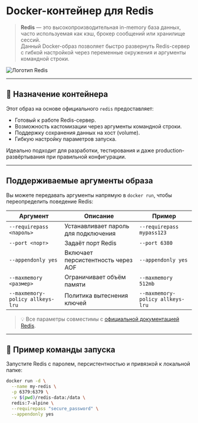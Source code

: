 # Docker-контейнер для Redis

> **Redis** — это высокопроизводительная in-memory база данных, часто используемая как кэш, брокер сообщений или хранилище сессий.  
> Данный Docker-образ позволяет быстро развернуть Redis-сервер с гибкой настройкой через переменные окружения и аргументы командной строки.

![Логотип Redis](https://alexkosarev.name/wp-content/uploads/2024/10/redis_logo-1.png)

---

## 📌 Назначение контейнера

Этот образ на основе официального `redis` предоставляет:

- Готовый к работе Redis-сервер.
- Возможность кастомизации через аргументы командной строки.
- Поддержку сохранения данных на хост (volume).
- Гибкую настройку параметров запуска.

Идеально подходит для разработки, тестирования и даже production-развёртывания при правильной конфигурации.

---

## Поддерживаемые аргументы образа

Вы можете передавать аргументы напрямую в `docker run`, чтобы переопределить поведение Redis:

| Аргумент | Описание | Пример |
|----------|----------|--------|
| `--requirepass <пароль>` | Устанавливает пароль для подключения | `--requirepass mypass123` |
| `--port <порт>` | Задаёт порт Redis | `--port 6380` |
| `--appendonly yes` | Включает персистентность через AOF | `--appendonly yes` |
| `--maxmemory <размер>` | Ограничивает объём памяти | `--maxmemory 512mb` |
| `--maxmemory-policy allkeys-lru` | Политика вытеснения ключей | `--maxmemory-policy allkeys-lru` |

> 💡 Все параметры совместимы с [официальной документацией Redis](https://alexkosarev.name/2024/10/22/redis-intro/).

---

## 🚀 Пример команды запуска

Запустите Redis с паролем, персистентностью и привязкой к локальной папке:

```bash
docker run -d \
  --name my-redis \
  -p 6379:6379 \
  -v $(pwd)/redis-data:/data \
  redis:7-alpine \
  --requirepass "secure_password" \
  --appendonly yes
